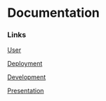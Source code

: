# Documentation
### Links
[User](https://github.com/joeygarberick/MainCharacterHabitTracker/blob/main/Manuals/Documentation/User.md)

[Deployment](https://github.com/joeygarberick/MainCharacterHabitTracker/blob/main/Manuals/Documentation/Deployment.md)

[Development](https://github.com/joeygarberick/MainCharacterHabitTracker/blob/main/Manuals/Documentation/Development.md)

[Presentation](https://docs.google.com/presentation/d/1kC4zoOlkRdSIQZ3O0Zo-NPn1GwWQ6lehAdKZm7v_2OE/edit?usp=sharing)
